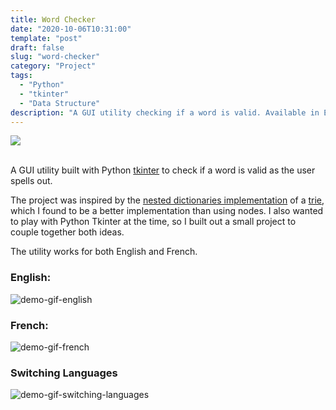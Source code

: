 ```yaml
---
title: Word Checker
date: "2020-10-06T10:31:00"
template: "post"
draft: false
slug: "word-checker"
category: "Project"
tags:
  - "Python"
  - "tkinter"
  - "Data Structure"
description: "A GUI utility checking if a word is valid. Available in English and French"
---
```


<a href="https://github.com/Kayx23/word-checker" target="_blank">
<img src="https://img.shields.io/static/v1?label=Source&message=Available&color=Green&style=plat-square&logo=github">
</a>
<br>
<br>


A GUI utility built with Python [tkinter](https://docs.python.org/3/library/tkinter.html) to check if a word is valid as the user spells out. 

The project was inspired by the [nested dictionaries implementation](https://youtu.be/hjUJFjcrbR4) of a [trie](https://en.wikipedia.org/wiki/Trie), which I found to be a better implementation than using nodes. I also wanted to play with Python Tkinter at the time, so I built out a small project to couple together both ideas. 

The utility works for both English and French. 

### English:
![demo-gif-english](https://github.com/Kayx23/word-checker/raw/main/gif/English.gif)
<br>

### French:  
![demo-gif-french](https://github.com/Kayx23/word-checker/raw/main/gif/French.gif)
<br>

### Switching Languages
![demo-gif-switching-languages](https://github.com/Kayx23/word-checker/raw/main/gif/Switching.gif)

<br>
